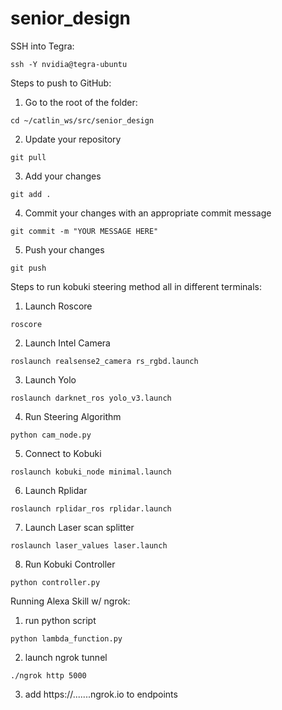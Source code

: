 # senior_design

SSH into Tegra:
  ```
  ssh -Y nvidia@tegra-ubuntu
  ```
  
Steps to push to GitHub:
  1. Go to the root of the folder:
  ```
  cd ~/catlin_ws/src/senior_design
  ```
  2. Update your repository
  ```
  git pull
  ```
  3. Add your changes
  ```
  git add .
  ```
  4. Commit your changes with an appropriate commit message
  ```
  git commit -m "YOUR MESSAGE HERE"
  ```
  5. Push your changes
  ```
  git push
  ```
  
Steps to run kobuki steering method all in different terminals:
  1. Launch Roscore
  ```
  roscore
  ```
  2. Launch Intel Camera
  ```
  roslaunch realsense2_camera rs_rgbd.launch
  ```
  3. Launch Yolo
  ```
  roslaunch darknet_ros yolo_v3.launch
  ```
  4. Run Steering Algorithm
  ```
  python cam_node.py
  ```
  5. Connect to Kobuki 
  ```
  roslaunch kobuki_node minimal.launch
  ```
  6. Launch Rplidar
  ```
  roslaunch rplidar_ros rplidar.launch
  ``` 
  7. Launch Laser scan splitter
  ```
  roslaunch laser_values laser.launch
  ```
  8. Run Kobuki Controller
  ```
  python controller.py
  ````
Running Alexa Skill w/ ngrok:
  1. run python script
  ```
  python lambda_function.py
  ```
  2. launch ngrok tunnel
  ```
  ./ngrok http 5000
  ```
  3. add https://.......ngrok.io to endpoints
